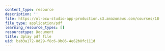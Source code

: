 ```yaml
---
content_type: resource
description: ''
file: https://ol-ocw-studio-app-production.s3.amazonaws.com/courses/18-03sc-differential-equations-fall-2011/bab3a1728d29f8c69b864e62b8fc111d_e3FfmXtkppM.pdf
file_type: application/pdf
learning_resource_types: []
resourcetype: Document
title: 3play pdf file
uid: bab3a172-8d29-f8c6-9b86-4e62b8fc111d
---
```

